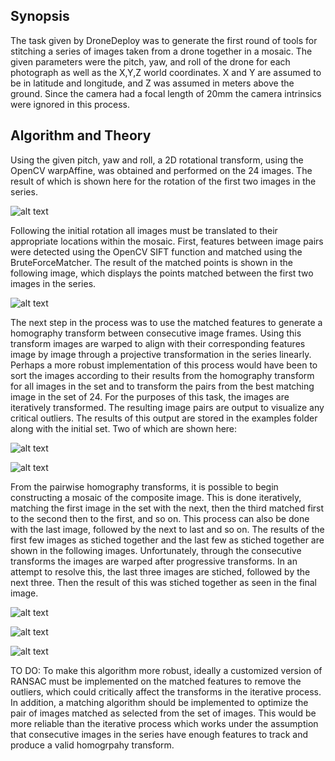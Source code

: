 ## Synopsis
The task given by DroneDeploy was to generate the first round of tools for stitching a series of images taken from a drone together in a mosaic. The given parameters were the pitch, yaw, and roll of the drone for each photograph as well as the X,Y,Z world coordinates. X and Y are assumed to be in latitude and longitude, and Z was assumed in meters above the ground. Since the camera had a focal length of 20mm the camera intrinsics were ignored in this process. 

## Algorithm and Theory

Using the given pitch, yaw and roll, a 2D rotational transform, using the OpenCV warpAffine, was obtained and performed on the 24 images. The result of which is shown here for the rotation of the first two images in the series.

![alt text](results/initial_rotation_firsttwo.png "Rotation")

Following the initial rotation all images must be translated to their appropriate locations within the mosaic. First, features between image pairs were detected using the OpenCV SIFT function and matched using the BruteForceMatcher. The result of the matched points is shown in the following image, which displays the points matched between the first two images in the series.

![alt text](results/features_matched.png "SIFT")

The next step in the process was to use the matched features to generate a homography transform between consecutive image frames. Using this transform images are warped to align with their corresponding features image by image through a projective transformation in the series linearly. Perhaps a more robust implementation of this process would have been to sort the images according to their results from the homography transform for all images in the set and to transform the pairs from the best matching image in the set of 24. For the purposes of this task, the images are iteratively transformed. The resulting image pairs are output to visualize any critical outliers. The results of this output are stored in the examples folder along with the initial set. Two of which are shown here:

![alt text](results/homography_transform.png "Homography1")

![alt text](results/output_pair3.png "Homography2")

From the pairwise homography transforms, it is possible to begin constructing a mosaic of the composite image. This is done iteratively, matching the first image in the set with the next, then the third matched first to the second then to the first, and so on. This process can also be done with the last image, followed by the next to last and so on. The results of the first few images as stiched together and the last few as stiched together are shown in the following images. Unfortunately, through the consecutive transforms the images are warped after progressive transforms. In an attempt to resolve this, the last three images are stiched, followed by the next three. Then the result of this was stiched together as seen in the final image.

![alt text](results/first_four.png "Stitched1")

![alt text](results/back_to_front.png "Stitched2")

![alt text](results/23to18map.png "Stitched3")


TO DO: To make this algorithm more robust, ideally a customized version of RANSAC must be implemented on the matched features to remove the outliers, which could critically affect the transforms in the iterative process. In addition, a matching algorithm should be implemented to optimize the pair of images matched as selected from the set of images. This would be more reliable than the iterative process which works under the assumption that consecutive images in the series have enough features to track and produce a valid homogrpahy transform.



